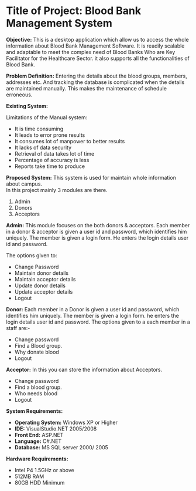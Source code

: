 
# Title of Project: Blood Bank Management System



**Objective:**
This is a desktop application which allow us to access the whole information about Blood Bank Management Software. It is readily scalable and adaptable to meet the complex need of Blood Banks Who are Key Facilitator for the Healthcare Sector. it also supports all the functionalities of Blood Bank.


**Problem Definition:**
Entering the details about the blood groups, members, addresses etc. And tracking the database is complicated when the details are maintained manually. This makes the maintenance of schedule erroneous.


**Existing System:**


Limitations of the Manual system:

- It is time consuming
- It leads to error prone results
- It consumes lot of manpower to better results
- It lacks of data security
- Retrieval of data takes lot of time
- Percentage of accuracy is less
- Reports take time to produce


**Proposed System:**
This system is used for maintain whole information about campus.     
In this project mainly 3 modules are there.

1.	Admin
2.	Donors
3.	Acceptors

**Admin:**
This module focuses on the both donors & acceptors. Each member in a donor & acceptor is given a user id and password, which identifies him uniquely. The member is given a login form. He enters the login details user id and password. 

The options given to:

- Change Password
-	Maintain donor details
-	Maintain acceptor details
-	Update donor details
-	Update acceptor details
- Logout

**Donor:**
Each member in a Donor is given a user id and password, which identifies him uniquely. The member is given a login form. he enters the login details user id and password. The options given to a each member in a staff are:-

-	Change password
-	Find a Blood group.
-	Why donate blood
-	Logout  

 **Acceptor:**
 In this you can  store the information about Acceptors.

-	Change password
-	Find a blood group.
-	Who needs blood
-	Logout

**System Requirements:**

- **Operating System:** Windows XP or Higher  
- **IDE:** VisualStudio.NET 2005/2008  
- **Front End:** ASP.NET  
- **Language:** C#.NET  
- **Database:** MS SQL server 2000/ 2005  

**Hardware Requirements:**

- Intel P4 1.5GHz or above
- 512MB RAM
- 80GB HDD Minimum

